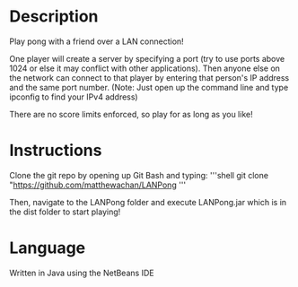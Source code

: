 # Description
Play pong with a friend over a LAN connection!

One player will create a server by specifying a port (try to use ports above 1024 or else it may conflict with other applications).
Then anyone else on the network can connect to that player by entering that person's IP address and the same port number.
(Note: Just open up the command line and type ipconfig to find your IPv4 address)

There are no score limits enforced, so play for as long as you like!

# Instructions
Clone the git repo by opening up Git Bash and typing:
'''shell
git clone "https://github.com/matthewachan/LANPong
'''

Then, navigate to the LANPong folder and execute LANPong.jar which is in the dist folder to start playing!

# Language
Written in Java using the NetBeans IDE
